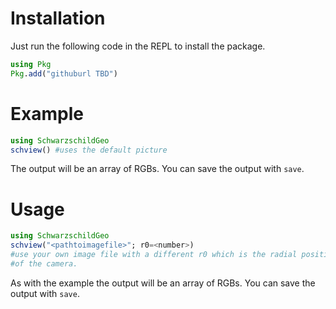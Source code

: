 # Installation

Just run the following code in the REPL to install the package.

```julia
using Pkg
Pkg.add("githuburl TBD")
```

# Example

```julia
using SchwarzschildGeo
schview() #uses the default picture
```

The output will be an array of RGBs. You can save the output with `save`.

# Usage

```julia
using SchwarzschildGeo
schview("<pathtoimagefile>"; r0=<number>) 
#use your own image file with a different r0 which is the radial position
#of the camera.
```

As with the example the output will be an array of RGBs. 
You can save the output with `save`.

